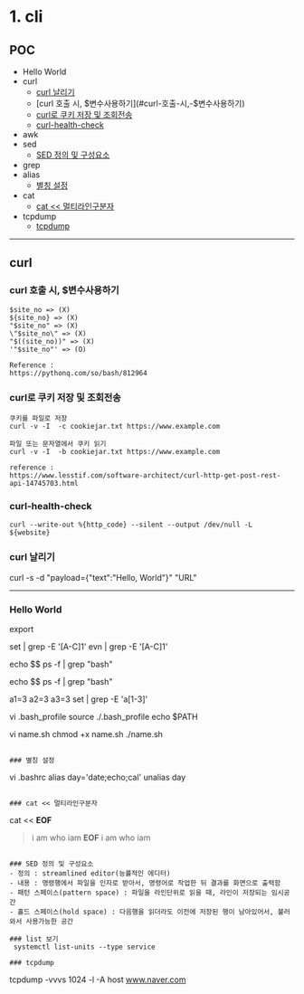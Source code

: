 
# 1. cli


## POC
- Hello World
- curl
    - [curl 날리기](#curl-날리기)
    - [curl 호출 시, $변수사용하기](#curl-호출-시,-$변수사용하기)
    - [curl로 쿠키 저장 및 조회전송](#curl로-쿠키-저장-및-조회전송)
    - [curl-health-check](#curl-health-check)
- awk
- sed
    - [SED 정의 및 구성요소](#SED-정의-및-구성요소)
- grep
- alias
    - [별칭 설정](#별칭-설정)
- cat
    - [cat << 멀티라인구분자](#cat-<<-멀티라인구분자)
- tcpdump
    - [tcpdump](#tcpdump)

---

## curl
### curl 호출 시, $변수사용하기
```
$site_no => (X)
${site_no} => (X)
"$site_no" => (X)
\"$site_no\" => (X)
"$((site_no))" => (X)
'"$site_no"' => (O)

Reference :
https://pythonq.com/so/bash/812964
```

### curl로 쿠키 저장 및 조회전송
```
쿠키를 파일로 저장
curl -v -I  -c cookiejar.txt https://www.example.com

파일 또는 문자열에서 쿠키 읽기
curl -v -I  -b cookiejar.txt https://www.example.com

reference :
https://www.lesstif.com/software-architect/curl-http-get-post-rest-api-14745703.html
```

### curl-health-check
```
curl --write-out %{http_code} --silent --output /dev/null -L ${website}
```

### curl 날리기
curl -s -d "payload={\"text\":\"Hello, World\"}" "URL"

---

### Hello World
export 

set | grep -E '[A-C]1'
evn | grep -E '[A-C]1'

echo $$
ps -f | grep "bash"

echo $$
ps -f | grep "bash"

a1=3
a2=3
a3=3
set | grep -E 'a[1-3]'

vi .bash_profile
source ./.bash_profile
echo $PATH

vi name.sh
chmod +x name.sh
./name.sh
```

### 별칭 설정
```
vi .bashrc
alias day='date;echo;cal'
unalias day
```

### cat << 멀티라인구분자
```
cat << __EOF__
> i
> am
> who
> iam
> __EOF__
i
am
who
iam
```

### SED 정의 및 구성요소
- 정의 : streamlined editor(능률적인 에디터)   
- 내용 : 명령행에서 파일을 인자로 받아서, 명령어로 작업한 뒤 결과를 화면으로 출력함
- 패턴 스페이스(pattern space) : 파일을 라인단위로 읽을 때, 라인이 저장되는 임시공간
- 홀드 스페이스(hold space) : 다음행을 읽더라도 이전에 저장된 행이 남아있어서, 불러와서 사용가능한 공간

### list 보기
 systemctl list-units --type service

### tcpdump
```
tcpdump -vvvs 1024 -l -A host www.naver.com
```
